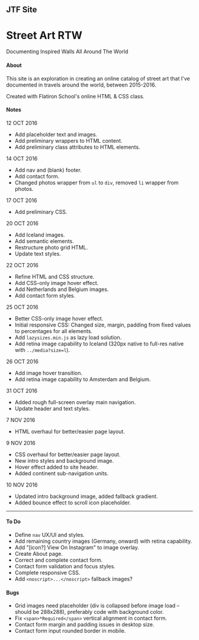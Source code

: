 JTF Site
---

# Street Art RTW

Documenting Inspired Walls All Around The World

#### About

This site is an exploration in creating an online catalog of street art that I've documented in travels around the world, between 2015-2016.

Created with Flatiron School's online HTML & CSS class.

#### Notes

12 OCT 2016
* Add placeholder text and images.
* Add preliminary wrappers to HTML content.
* Add preliminary class attributes to HTML elements.

14 OCT 2016
* Add nav and (blank) footer.
* Add contact form.
* Changed photos wrapper from `ul` to `div`, removed `li` wrapper from photos.

17 OCT 2016
* Add preliminary CSS.

20 OCT 2016
* Add Iceland images.
* Add semantic elements.
* Restructure photo grid HTML.
* Update text styles.

22 OCT 2016
* Refine HTML and CSS structure.
* Add CSS-only image hover effect.
* Add Netherlands and Belgium images.
* Add contact form styles.

25 OCT 2016
* Better CSS-only image hover effect.
* Initial responsive CSS: Changed size, margin, padding from fixed values to percentages for all elements.
* Add `lazysizes.min.js` as lazy load solution.
* Add retina image capability to Iceland (320px native to full-res native with `../media?size=l`).

26 OCT 2016
* Add image hover transition.
* Add retina image capability to Amsterdam and Belgium.

31 OCT 2016
* Added rough full-screen overlay main navigation.
* Update header and text styles.

7 NOV 2016
* HTML overhaul for better/easier page layout.

9 NOV 2016
* CSS overhaul for better/easier page layout.
* New intro styles and background image.
* Hover effect added to site header.
* Added continent sub-navigation units.

10 NOV 2016
* Updated intro background image, added fallback gradient.
* Added bounce effect to scroll icon placeholder.

---

#### To Do

* Define `nav` UX/UI and styles.
* Add remaining country images (Germany, onward) with retina capability.
* Add "[icon?] View On Instagram" to image overlay.
* Create About page.
* Correct and complete contact form.
* Contact form validation and focus styles.
* Complete responsive CSS.
* Add `<noscript>...</noscript>` fallback images?

#### Bugs

* Grid images need placeholder (div is collapsed before image load – should be 288x288), preferably code with background color.
* Fix `<span>*Required</span>` vertical alignment in contact form.
* Contact form margin and padding issues in desktop size.
* Contact form input rounded border in mobile.
